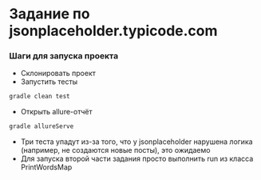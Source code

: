 # Задание по jsonplaceholder.typicode.com

### Шаги для запуска проекта

* Склонировать проект
* Запустить тесты
```bash
gradle clean test
```
* Открыть allure-отчёт
```bash
gradle allureServe
```

* Три теста упадут из-за того, что у jsonplaceholder нарушена логика (например, не создаются новые посты), это ожидаемо
* Для запуска второй части задания просто выполнить run из класса PrintWordsMap